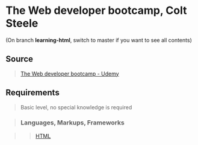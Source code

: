# The Web developer bootcamp, Colt Steele

(On branch **learning-html**, switch to master if you want to see all contents)

## Source

>[The Web developer bootcamp - Udemy](https://www.udemy.com/the-web-developer-bootcamp/)

## Requirements

>Basic level, no special knowledge is required


>### Languages, Markups, Frameworks

>>[HTML](../subjects/html.md)


